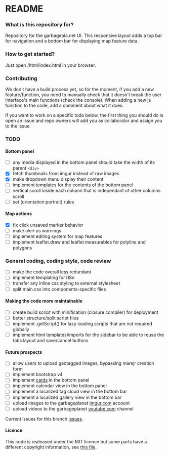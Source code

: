 # README #

### What is this repository for? ###

Repository for the garbagepla.net UI. This responsive layout adds a top bar for navigation and a bottom bar for displaying map feature data.

### How to get started? ###

Just open /html/index.html in your browser.

### Contributing

We don't have a build process yet, so for the moment, if you add a new feature/function, you need to manually check that it doesn't break the user interface's main functions (check the console). When adding a new js function to the code, add a comment about what it does.

If you want to work on a specific todo below, the first thing you should do is open an issue and repo owners will add you as collaborator and assign you to the issue.

### TODO


#### Bottom panel
- [ ] any media displayed in the bottom panel should take the width of its parent `<div>`
- [x] fetch thumbnails from imgur instead of raw images
- [x] make dropdown menu display their content
- [ ] implement templates for the contents of the bottom panel
- [ ] vertical scroll inside each column that is independant of other columns scroll
- [ ] set (orientation:portrait) rules

#### Map actions
- [x] fix click unsaved marker behavior
- [ ] make alert as warnings
- [ ] implement editing system for map features
- [ ] implement leaflet.draw and leaflet.measurables for polyline and polygons 

### General coding, coding style, code review
- [ ] make the code overall less redundant
- [ ] implement templating for i18n
- [ ] transfer any inline css styling to external stylesheet
- [ ] split main.css into components-specific files

#### Making the code more maintainable
- [ ] create build script with minification (closure compiler) for deployment
- [ ] better structure/split script files
- [ ] implement .getScript() for lazy loading scripts that are not required globally
- [ ] implement html templates/imports for the sidebar to be able to reuse the tabs layout and save/cancel buttons

#### Future prospects
- [ ] allow users to upload geotagged images, bypassing marejr creation form
- [ ] implement bootstrap v4
- [ ] implement [cards](http://v4-alpha.getbootstrap.com/components/card/) in the bottom panel
- [ ] implement calendar view in the bottom panel
- [ ] implement a localized tag cloud view in the bottom bar
- [ ] implement a localized gallery view in the bottom bar
- [ ] upload images to the garbageplanet [imgur.com](https://api.imgur.com/oauth2) account 
- [ ] upload videos to the garbageplanet [youtube.com](https://developers.google.com/youtube/v3/docs/videos/insert) channel

Current issues for this branch [issues](https://github.com/garbageplanet/web-ui/labels/branch%3Abottom-bar).

#### Licence
This code is realeased under the MIT licence but some parts have a different copyright information, see [this file](https://github.com/garbageplanet/web-ui/blob/bottom-bar/license.md).